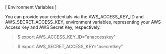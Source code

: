 [ Environment Variables ]

You can provide your credentials via the AWS_ACCESS_KEY_ID and AWS_SECRET_ACCESS_KEY, environment variables, representing your AWS Access Key and AWS Secret Key, respectively.

> $ export AWS_ACCESS_KEY_ID="anaccesskey"

> $ export AWS_SECRET_ACCESS_KEY="asecretkey"
